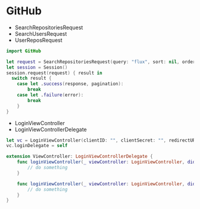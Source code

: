 # GitHub

- SearchRepositoriesRequest
- SearchUsersRequest
- UserReposRequest

```swift
import GitHub

let request = SearchRepositoriesRequest(query: "flux", sort: nil, order: nil, page: nil, perPage: nil)
let session = Session()
session.request(request) { result in
  switch result {
    case let .success(response, pagination):
        break
    case let .failure(error):
        break
    }
}
```

- LoginViewController
- LoginViewControllerDelegate

```swift
let vc = LoginViewController(clientID: "", clientSecret: "", redirectURL: "")
vc.loginDelegate = self
```

```swift
extension ViewController: LoginViewControllerDelegate {
    func loginViewController(_ viewController: LoginViewController, didReceive accessToken: AccessToken) {
        // do something
    }

    func loginViewController(_ viewController: LoginViewController, didReceive error: Error) {
        // do something
    }
}
```